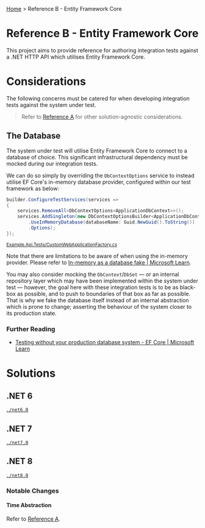 [Home](/) > Reference B - Entity Framework Core

# Reference B - Entity Framework Core

This project aims to provide reference for authoring integration tests against a .NET HTTP API which utilises Entity Framework Core.

# Considerations

The following concerns must be catered for when developing integration tests against the system under test.

> Refer to [Reference A](<../Reference A - No external dependencies>) for other solution-agnostic considerations.

## The Database

The system under test will utilise Entity Framework Core to connect to a database of choice. This significant infrastructural dependency must be mocked during our integration tests.

We can do so simply by overriding the `DbContextOptions` service to instead utilise EF Core's in-memory database provider, configured within our test framework as below:

``` csharp
builder.ConfigureTestServices(services =>
{
    services.RemoveAll<DbContextOptions<ApplicationDbContext>>();
    services.AddSingleton(new DbContextOptionsBuilder<ApplicationDbContext>()
        .UseInMemoryDatabase(databaseName: Guid.NewGuid().ToString())
        .Options);
});
```

<sup>[Example.Api.Tests/CustomWebApplicationFactory.cs](./net6.0/Example.Api.Tests/CustomWebApplicationFactory.cs)</sup>

Note that there are limitations to be aware of when using the in-memory provider. Please refer to [In-memory as a database fake | Microsoft Learn](https://learn.microsoft.com/en-au/ef/core/testing/choosing-a-testing-strategy#in-memory-as-a-database-fake).

You may also consider mocking the `DbContext`/`DbSet` &mdash; or an internal repository layer which may have been implemented within the system under test &mdash; however, the goal here with these integration tests is to be as black-box as possible, and to push to boundaries of that box as far as possible. That is why we fake the database itself instead of an internal abstraction which is prone to change; asserting the behaviour of the system closer to its production state.

### Further Reading

- [Testing without your production database system - EF Core | Microsoft Learn](https://learn.microsoft.com/en-au/ef/core/testing/testing-without-the-database)

# Solutions

## .NET 6

[`./net6.0`](./net6.0)

## .NET 7

[`./net7.0`](./net7.0)

## .NET 8

[`./net8.0`](./net8.0)

### Notable Changes

#### Time Abstraction

Refer to [Reference A](<../Reference A - No external dependencies>).
